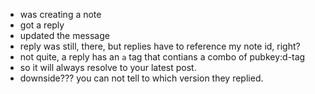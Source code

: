 
- was creating a note
- got a reply
- updated the message
- reply was still, there, but replies have to reference my note id, right?
- not quite, a reply has an `a` tag that contians a combo of pubkey:d-tag
- so it will always resolve to your latest post.
- downside??? you can not tell to which version they replied.